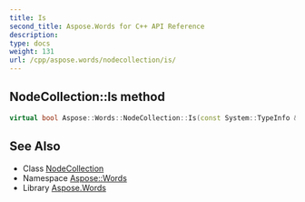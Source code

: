 ```yaml
---
title: Is
second_title: Aspose.Words for C++ API Reference
description: 
type: docs
weight: 131
url: /cpp/aspose.words/nodecollection/is/
---
```

## NodeCollection::Is method




```cpp
virtual bool Aspose::Words::NodeCollection::Is(const System::TypeInfo &target) const override
```

## See Also

* Class [NodeCollection](../)
* Namespace [Aspose::Words](../../)
* Library [Aspose.Words](../../../)
